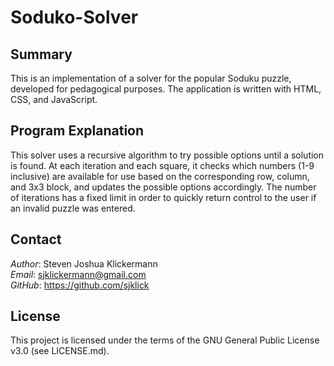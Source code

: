 Soduko-Solver
=============

Summary
-------

This is an implementation of a solver for the popular Soduku puzzle,
developed for pedagogical purposes. The application is written with HTML,
CSS, and JavaScript.

Program Explanation
-------------------

This solver uses a recursive algorithm to try possible options until a solution
is found. At each iteration and each square, it checks which numbers (1-9 inclusive)
are available for use based on the corresponding row, column, and 3x3 block, and
updates the possible options accordingly. The number of iterations has a fixed limit
in order to quickly return control to the user if an invalid puzzle was entered.

Contact
-------

*Author*: Steven Joshua Klickermann\
*Email*: sjklickermann@gmail.com\
*GitHub*: https://github.com/sjklick

License
-------

This project is licensed under the terms of the GNU General Public
License v3.0 (see LICENSE.md).
